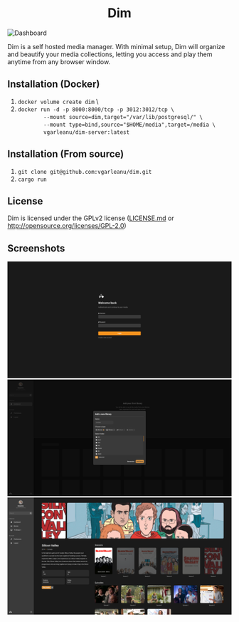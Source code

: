 <h1 align="center">Dim</h1>

![Dashboard](./docs/design/dashboard.png?raw=true)

Dim is a self hosted media manager. With minimal setup, Dim will organize and beautify your media collections, letting you access and play them anytime from any browser window.

## Installation (Docker)
  1. `docker volume create dim` \
  2. `docker run -d -p 8000:8000/tcp -p 3012:3012/tcp \` \
`        --mount source=dim,target="/var/lib/postgresql/" \` \
`        --mount type=bind,source="$HOME/media",target=/media \` \
`        vgarleanu/dim-server:latest`

## Installation (From source)
  1. `git clone git@github.com:vgarleanu/dim.git`
  2. `cargo run`


## License
Dim is licensed under the GPLv2 license ([LICENSE.md](LICENSE.md) or http://opensource.org/licenses/GPL-2.0)

## Screenshots
![Login Page](./docs/design/login_page.png?raw=true)
![Add Library](./docs/design/add_library.png?raw=true)
![Media Page](./docs/design/media_page.png?raw=true)
